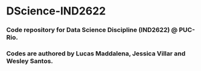 # DScience-IND2622
### Code repository for Data Science Discipline (IND2622) @ PUC-Rio.
### Codes are authored by Lucas Maddalena, Jessica Villar and Wesley Santos.
